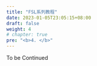 ```yaml
---
title: "FSL系列教程"
date: 2023-01-05T23:05:15+08:00
draft: false
weight: 4
# chapter: true
pre: "<b>4. </b>"
---
```

To be Continued
